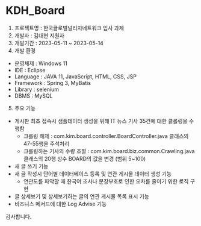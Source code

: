 # KDH_Board
1. 프로젝트명 : 한국글로벌널리지네트워크 입사 과제
2. 개발자 : 김대현 지원자
3. 개발기간 : 2023-05-11 ~ 2023-05-14
4. 개발 환경
  - 운영체제 : Windows 11
  - IDE : Eclipse
  - Language : JAVA 11, JavaScript, HTML, CSS, JSP
  - Framework : Spring 3, MyBatis
  - Library : selenium
  - DBMS : MySQL
5. 주요 기능
  - 게시판 최초 접속시 샘플데이터 생성을 위해 IT 뉴스 기사 35건에 대한 클롤링을 수행함
    - 크롤링 해제 : com.kim.board.controller.BoardController.java 클래스의 47-55행을 주석처리
    - 크롤링하는 기사의 수량 조절 : com.kim.board.biz.common.Crawling.java 클래스의 20행 상수 BOARD의 값을 변경 (범위 5~100)
  - 새 글 쓰기 기능
  - 새 글 작성시 단어별 데이터베이스 등록 및 연관 게시물 데이터 생성 기능
    - 연관도를 파악할 때 한국어 조사나 문장부호로 인한 오차를 줄이기 위한 로직 구현
  - 글 상세보기 및 상세보기하는 글의 연관 게시물 목록 표시 기능
  - 비즈니스 메서드에 대한 Log Advise 기능
 
 감사합니다.
